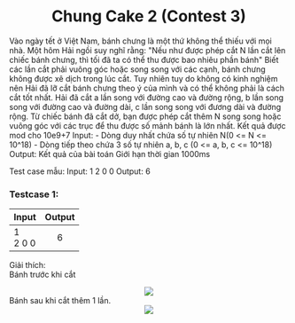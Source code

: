 <div align="center">

# Chung Cake 2 (Contest 3)

</div>

Vào ngày tết ở Việt Nam, bánh chưng là một thứ không thể thiếu với mọi nhà.
Một hôm Hải ngồi suy nghĩ rằng: "Nếu như được phép cắt N lần cắt lên chiếc bánh chưng, thì tối đã ta có thể thu được bao nhiêu phần bánh"
Biết các lần cắt phải vuông góc hoặc song song với các cạnh, bánh chưng không được xê dịch trong lúc cắt.
Tuy nhiên tuy do không có kinh nghiệm nên Hải đã lỡ cắt bánh chưng theo ý của mình và có thể không phải là cách cắt tốt nhất.
Hải đã cắt a lần song với đường cao và đường rộng, b lần song song với đường cao và đường dài, c lần song song với đương dài và đường rộng.
Từ chiếc bánh đã cắt dở, bạn được phép cắt thêm N song song hoặc vuông góc với các trục để thu được số mảnh bánh là lớn nhất.
Kết quả được mod cho 10e9+7
Input:
    - Dòng duy nhất chứa số tự nhiên N(0 <= N  <= 10^18)
    - Dòng tiếp theo chứa 3 số tự nhiên a, b, c (0 <= a, b, c <= 10^18)
Output:
    Kết quả của bài toán
Giới hạn thời gian 1000ms

Test case mẫu:
Input:
1
2 0 0
Output:
6


### Testcase 1:
|Input| Output|
|-----|:-----:|
|1<br>2 0 0| 6|

Giải thích:<br>
Bánh trước khi cắt <br>
<div align = "center">
  <img align="center" src= "https://github.com/zukahai/algotithm-training/blob/main/chung_cake_2/image/image1.png" />
</div>
Bánh sau khi cắt thêm 1 lần.
<div align = "center">
  <img align="center" src= "https://github.com/zukahai/algotithm-training/blob/main/chung_cake_2/image/image2.png" />
</div>
